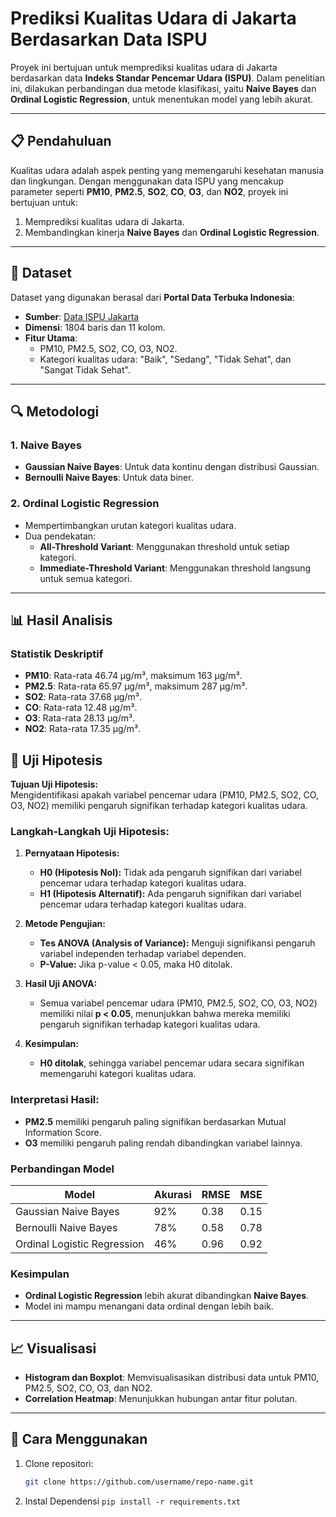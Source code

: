# Prediksi Kualitas Udara di Jakarta Berdasarkan Data ISPU

Proyek ini bertujuan untuk memprediksi kualitas udara di Jakarta berdasarkan data **Indeks Standar Pencemar Udara (ISPU)**. Dalam penelitian ini, dilakukan perbandingan dua metode klasifikasi, yaitu **Naive Bayes** dan **Ordinal Logistic Regression**, untuk menentukan model yang lebih akurat.

---

## 📋 Pendahuluan

Kualitas udara adalah aspek penting yang memengaruhi kesehatan manusia dan lingkungan. Dengan menggunakan data ISPU yang mencakup parameter seperti **PM10**, **PM2.5**, **SO2**, **CO**, **O3**, dan **NO2**, proyek ini bertujuan untuk:
1. Memprediksi kualitas udara di Jakarta.
2. Membandingkan kinerja **Naive Bayes** dan **Ordinal Logistic Regression**.

---

## 📂 Dataset

Dataset yang digunakan berasal dari **Portal Data Terbuka Indonesia**:
- **Sumber**: [Data ISPU Jakarta](https://katalog.data.go.id/dataset/data-indeks-standar-pencemar-udara-ispu-di-provinsi-dki-jakarta1)
- **Dimensi**: 1804 baris dan 11 kolom.
- **Fitur Utama**:
  - PM10, PM2.5, SO2, CO, O3, NO2.
  - Kategori kualitas udara: "Baik", "Sedang", "Tidak Sehat", dan "Sangat Tidak Sehat".

---

## 🔍 Metodologi

### 1. **Naive Bayes**
- **Gaussian Naive Bayes**: Untuk data kontinu dengan distribusi Gaussian.
- **Bernoulli Naive Bayes**: Untuk data biner.

### 2. **Ordinal Logistic Regression**
- Mempertimbangkan urutan kategori kualitas udara.
- Dua pendekatan:
  - **All-Threshold Variant**: Menggunakan threshold untuk setiap kategori.
  - **Immediate-Threshold Variant**: Menggunakan threshold langsung untuk semua kategori.

---

## 📊 Hasil Analisis

### Statistik Deskriptif
- **PM10**: Rata-rata 46.74 μg/m³, maksimum 163 μg/m³.
- **PM2.5**: Rata-rata 65.97 μg/m³, maksimum 287 μg/m³.
- **SO2**: Rata-rata 37.68 μg/m³.
- **CO**: Rata-rata 12.48 μg/m³.
- **O3**: Rata-rata 28.13 μg/m³.
- **NO2**: Rata-rata 17.35 μg/m³.


## 🔬 Uji Hipotesis

**Tujuan Uji Hipotesis:**  
Mengidentifikasi apakah variabel pencemar udara (PM10, PM2.5, SO2, CO, O3, NO2) memiliki pengaruh signifikan terhadap kategori kualitas udara.

### Langkah-Langkah Uji Hipotesis:
1. **Pernyataan Hipotesis:**
   - **H0 (Hipotesis Nol):** Tidak ada pengaruh signifikan dari variabel pencemar udara terhadap kategori kualitas udara.
   - **H1 (Hipotesis Alternatif):** Ada pengaruh signifikan dari variabel pencemar udara terhadap kategori kualitas udara.

2. **Metode Pengujian:**
   - **Tes ANOVA (Analysis of Variance):** Menguji signifikansi pengaruh variabel independen terhadap variabel dependen.
   - **P-Value:** Jika p-value < 0.05, maka H0 ditolak.

3. **Hasil Uji ANOVA:**
   - Semua variabel pencemar udara (PM10, PM2.5, SO2, CO, O3, NO2) memiliki nilai **p < 0.05**, menunjukkan bahwa mereka memiliki pengaruh signifikan terhadap kategori kualitas udara.

4. **Kesimpulan:**
   - **H0 ditolak**, sehingga variabel pencemar udara secara signifikan memengaruhi kategori kualitas udara.

### Interpretasi Hasil:
- **PM2.5** memiliki pengaruh paling signifikan berdasarkan Mutual Information Score.
- **O3** memiliki pengaruh paling rendah dibandingkan variabel lainnya.

### Perbandingan Model
| Model                         | Akurasi | RMSE | MSE  |
|-------------------------------|---------|------|------|
| Gaussian Naive Bayes          | 92%     | 0.38 | 0.15 |
| Bernoulli Naive Bayes         | 78%     | 0.58 | 0.78 |
| Ordinal Logistic Regression   | 46%     | 0.96 | 0.92 |

### Kesimpulan
- **Ordinal Logistic Regression** lebih akurat dibandingkan **Naive Bayes**.
- Model ini mampu menangani data ordinal dengan lebih baik.

---

## 📈 Visualisasi
- **Histogram dan Boxplot**: Memvisualisasikan distribusi data untuk PM10, PM2.5, SO2, CO, O3, dan NO2.
- **Correlation Heatmap**: Menunjukkan hubungan antar fitur polutan.

---

## 🚀 Cara Menggunakan

1. Clone repositori:
   ```bash
   git clone https://github.com/username/repo-name.git

2. Instal Dependensi
   `pip install -r requirements.txt`
